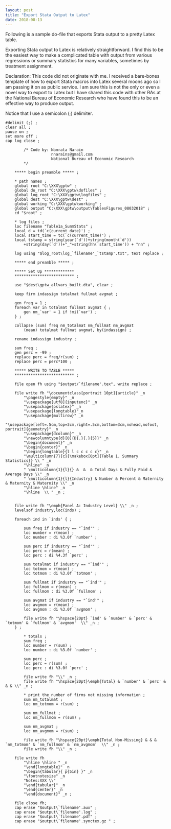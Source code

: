 ```yaml
---
layout: post
title: "Export Stata Output to Latex"
date: 2018-08-13
---
```


Following is a sample do-file that exports Stata output to a pretty Latex table.

Exporting Stata output to Latex is relatively straightforward. I find this to be the easiest way to make a complicated table with output from various
regressions or summary statistics for many variables, sometimes by treatment assignment.

Declaration: This code did not originate with me. I received a bare-bones template of how to export Stata macros into Latex several moons ago so I am passing it on as public service. I am sure this is not the only or even a novel way to export to Latex but I have shared this code with other RAs at the National Bureau of Economic Research who have found this to be an effective way to produce output.

Notice that I use a semicolon (;) delimiter.

```
#delimit (;) ;
clear all ;
pause on ;
set more off ;
cap log close ;

		/* Code by: Namrata Narain 
					nnarains@gmail.com
					National Bureau of Economic Research
		*/	
			
	***** begin preamble ***** ;
	
	* path names ;
	global root "C:\XXX\gptw" ;
	global do_root "C:\XXX\gptw\dofiles" ;
	global log_root "C:\XXX\gptw\logfiles" ;
	global dest "C:\XXX\gptw\dest" ;
	global working "C:\XXX\gptw\working" ;
	global output "C:\XXX\gptw\output\TablesFigures_08032018" ;
	cd "$root" ;
	
	* log files ;
	loc filename "Table1a_SummStats" ;
	local d = td(`c(current_date)') ;
	local start_time = tc(`c(current_time)') ;
	local tstamp = string(year(`d'))+string(month(`d'))
		+string(day(`d'))+"_"+string(hh(`start_time')) + "nn" ;
	
	log using "$log_root\log_`filename'_`tstamp'.txt", text replace ;
  
 	***** end preamble ***** ;
	
	***** Set Up *************
	************************** ;
	
	use "$dest\gptw_allvars_built.dta", clear ;
	
	keep firm indassign totalmat fullmat avgmat ;
	
	gen freq = 1 ;
	foreach var in totalmat fullmat avgmat { ;
		gen nm_`var' = 1 if !mi(`var') ;
	} ;
	
	collapse (sum) freq nm_totalmat nm_fullmat nm_avgmat 
		(mean) totalmat fullmat avgmat, by(indassign) ;
	
	rename indassign industry ;
	
	sum freq ;
	gen perc = -99 ;
	replace perc = freq/r(sum) ;
	replace perc = perc*100 ;
	
	***** WRITE TO TABLE ***** 
	************************** ;
	
	file open fh using "$output/`filename'.tex", write replace ;

	file write fh "\documentclass[portrait 10pt]{article}" _n
		"\pagestyle{empty}" _n
		"\usepackage[utf8]{inputenc}" _n  
		"\usepackage{pslatex}" _n
		"\usepackage{longtable}"_n
		"\usepackage{multirow}" _n
		"\usepackage[left=.5cm,top=3cm,right=.5cm,bottom=3cm,nohead,nofoot, portrait]{geometry}" _n
		"\usepackage{dcolumn}" _n
		"\newcolumntype{d}[0]{D{.}{.}{5}}" _n
		"\begin{document}" _n
		"\begin{center}" _n
		"\begin{longtable}{l l c c c c c}" _n 
		"\multicolumn{7}{c}{\makebox[0pt]{Table 1. Summary Statistics}} \\ " _n
		"\hline" _n
		" \multicolumn{1}{l}{} &  &  & Total Days & Fully Paid & Average Days \\" _n
		" \multicolumn{1}{l}{Industry} & Number & Percent & Maternity & Maternity & Maternity \\" _n
		"\hline \hline" _n
		"\hline  \\ " _n ;

		
	file write fh "\emph{Panel A: Industry Level} \\" _n ;	
	levelsof industry,loc(inds) ;
	
	foreach ind in `inds' { ;
		
		sum freq if industry == "`ind'" ;
		loc number = r(mean) ;
		loc number : di %3.0f `number' ; 
		
		sum perc if industry == "`ind'" ;
		loc perc = r(mean) ;
		loc perc : di %4.3f `perc' ;
		
		sum totalmat if industry == "`ind'" ;
		loc totmom = r(mean) ;
		loc totmom : di %3.0f `totmom' ;
		
		sum fullmat if industry == "`ind'" ;
		loc fullmom = r(mean) ;
		loc fullmom : di %3.0f `fullmom' ;
		
		sum avgmat if industry == "`ind'" ;
		loc avgmom = r(mean) ;
		loc avgmom : di %3.0f `avgmom' ;
		
		file write fh "\hspace{20pt} `ind' & `number' & `perc' & `totmom' & `fullmom' & `avgmom'  \\" _n ;
	} ;
	
		* totals ;
		sum freq ;
		loc number = r(sum) ;
		loc number : di %3.0f `number' ;
		
		sum perc ;
		loc perc = r(sum) ;
		loc perc : di %3.0f `perc' ;
		
		file write fh "\\" _n ;
		file write fh "\hspace{20pt}\emph{Total} & `number' & `perc' & & & \\" _n ;
		
		* print the number of firms not missing information ;
		sum nm_totalmat ;
		loc nm_totmom = r(sum) ;
		
		sum nm_fullmat ;
	 	loc nm_fullmom = r(sum) ;
		
		sum nm_avgmat ;
		loc nm_avgmom = r(sum) ;
		
		file write fh "\hspace{20pt}\emph{Total Non-Missing} & & & `nm_totmom' & `nm_fullmom' & `nm_avgmom'  \\" _n ;
		file write fh "\\" _n ;
		
	file write fh
		"\hline \hline " _n
		"\end{longtable}" _n
		"\begin{tabular}{ p{5in} }" _n
		"\footnotesize" _n
		"Notes:XXX \\" 
		"\end{tabular}" _n
		"\end{center}" _n
		"\end{document}" _n ;

	file close fh;
	cap erase "$output\`filename'.aux" ; 
	cap erase "$output\`filename'.log" ; 
	cap erase "$output\`filename'.pdf" ; 
	cap erase "$output\`filename'.synctex.gz " ; 

```
